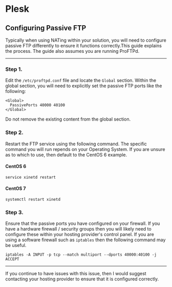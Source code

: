 # Plesk
## Configuring Passive FTP
Typically when using NATing within your solution, you will need to configure passive FTP differently to ensure it functions correctly.This guide explains the process. The guide also assumes you are running ProFTPd.

---

### Step 1.

Edit the `/etc/proftpd.conf` file and locate the `Global` section. Within the global section, you will need to explicitly set the passive FTP ports like the following:
  
  ```
  <Global>
    PassivePorts 40000 40100
  </Global>
  ```
  
 Do not remove the existing content from the global section.
 
### Step 2.

Restart the FTP service using the following command. The specific command you will run repends on your Operating System. If you are unsure as to which to use, then default to the CentOS 6 example.

#### CentOS 6
```
service xinetd restart
```

#### CentOS 7
```
systemctl restart xinetd
```

### Step 3.

Ensure that the passive ports you have configured on your firewall. If you have a hardware firewall / security groups then you will likely need to configure these within your hosting provider's control panel. If you are using a software firewall such as `iptables` then the following command may be useful.
```
iptables -A INPUT -p tcp --match multiport --dports 40000:40100 -j ACCEPT 
```

---

If you continue to have issues with this issue, then I would suggest contacting your hosting provider to ensure that it is configured correctly.
